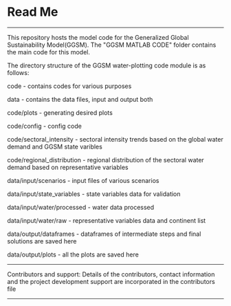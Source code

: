 # Read Me
---
This repository hosts the model code for the Generalized Global Sustainability Model(GGSM). 
The "GGSM MATLAB CODE" folder contains the main code for this model. 

The directory structure of the GGSM water-plotting code module is as follows:

code - contains codes for various purposes

data - contains the data files, input and output both

code/plots - generating desired plots

code/config - config code

code/sectoral_intensity - sectoral intensity trends based on
                            the global water demand and GGSM state varibles

code/regional_distribution - regional distribution of the sectoral water demand
                                based on representative variables

data/input/scenarios - input files of various scenarios

data/input/state_variables - state variables data for validation

data/input/water/processed - water data processed

data/input/water/raw - representative variables data and continent list

data/output/dataframes - dataframes of intermediate steps and final solutions are saved here

data/output/plots - all the plots are saved here

---

Contributors and support:
    Details of the contributors, contact information
    and the project development support are incorporated in the contributors file

---


